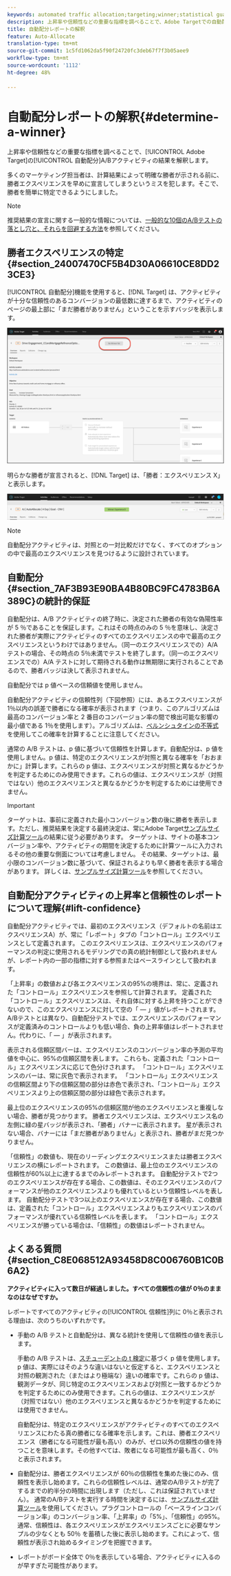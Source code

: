 ```yaml
---
keywords: automated traffic allocation;targeting;winner;statistical guarantee;confidence;determine winner;lift;confidence;default;default experience;auto-allocate;auto allocate
description: 上昇率や信頼性などの重要な指標を調べることで、Adobe Targetでの自動配分A/Bアクティビティの結果を解釈します。
title: 自動配分レポートの解釈
feature: Auto-Allocate
translation-type: tm+mt
source-git-commit: 1c5fd1062da5f90f24720fc3deb67f7f3b05aee9
workflow-type: tm+mt
source-wordcount: '1112'
ht-degree: 48%

---
```



# 自動配分レポートの解釈{#determine-a-winner}

上昇率や信頼性などの重要な指標を調べることで、[!UICONTROL Adobe Target]の[!UICONTROL 自動配分]A/Bアクティビティの結果を解釈します。

多くのマーケティング担当者は、計算結果によって明確な勝者が示される前に、勝者エクスペリエンスを早めに宣言してしまうというミスを犯します。そこで、勝者を簡単に特定できるようにしました。

>[!NOTE]
>
>推奨結果の宣言に関する一般的な情報については、[一般的な10個のA/Bテストの落とし穴と、それらを回避する方法](/help/c-activities/t-test-ab/common-ab-testing-pitfalls.md)を参照してください。

## 勝者エクスペリエンスの特定{#section_24007470CF5B4D30A06610CE8DD23CE3}

[!UICONTROL 自動配分]機能を使用すると、[!DNL Target] は、アクティビティが十分な信頼性のあるコンバージョンの最低数に達するまで、アクティビティのページの最上部に「まだ勝者がありません」ということを示すバッジを表示します。

![勝者なしバッジ](/help/c-activities/automated-traffic-allocation/assets/no-winner.png)

明らかな勝者が宣言されると、[!DNL Target] は、「勝者：エクスペリエンス X」と表示します。

![](assets/winner.png)

>[!NOTE]
>
>自動配分アクティビティは、対照との一対比較だけでなく、すべてのオプションの中で最高のエクスペリエンスを見つけるように設計されています。

## 自動配分{#section_7AF3B93E90BA4B80BC9FC4783B6A389C}の統計的保証

自動配分は、A/B アクティビティの終了時に、決定された勝者の有効な偽陽性率が 5 ％であることを保証します。これはその時点のみの 5 ％を意味し、決定された勝者が実際にアクティビティのすべてのエクスペリエンスの中で最高のエクスペリエンスというわけではありません。（同一のエクスペリエンスでの）A/A テストの場合、その時点の 5％未満でテストを終了します。（同一のエクスペリエンスでの）A/A テストに対して期待される動作は無期限に実行されることであるので、勝者バッジは決して表示されません。

自動配分では p 値ベースの信頼値を使用しません。

自動配分アクティビティの信頼性列（下図参照）には、あるエクスペリエンスが 1％以内の誤差で勝者になる確率が表示されます（つまり、このアルゴリズムは最高のコンバージョン率と 2 番目のコンバージョン率の間で検出可能な影響の最小値である 1％を使用します）。アルゴリズムは、[ベルンシュタインの不等式](https://en.wikipedia.org/wiki/Bernstein_inequalities_(probability_theory))を使用してこの確率を計算することに注意してください。

通常の A/B テストは、p 値に基づいて信頼性を計算します。自動配分は、p 値を使用しません。p 値は、特定のエクスペリエンスが対照と異なる確率を「おおまかに」計算します。これらの p 値は、エクスペリエンスが対照と異なるかどうかを判定するためにのみ使用できます。これらの値は、エクスペリエンスが（対照ではない）他のエクスペリエンスと異なるかどうかを判定するためには使用できません。

>[!IMPORTANT]
>
>ターゲットは、事前に定義された最小コンバージョン数の後に勝者を表示します。ただし、推奨結果を決定する最終決定は、常にAdobe Target[サンプルサイズ計算ツール](https://docs.adobe.com/content/target-microsite/testcalculator.html)の結果に従う必要があります。 ターゲットは、サイトの基本コンバージョン率や、アクティビティの期間を決定するために計算ツールに入力されるその他の重要な側面については考慮しません。 その結果、ターゲットは、最小限のコンバージョン数に基づいて、保証されるよりも早く勝者を表示する場合があります。 詳しくは、[サンプルサイズ計算ツール](/help/c-activities/t-test-ab/sample-size-determination.md#section_6B8725BD704C4AFE939EF2A6B6E834E6)を参照してください。

## 自動配分アクティビティの上昇率と信頼性のレポートについて理解{#lift-confidence}

自動配分アクティビティでは、最初のエクスペリエンス（デフォルトの名前はエクスペリエンスA）が、常に「レポート」タブの「コントロール」エクスペリエンスとして定義されます。 このエクスペリエンスは、エクスペリエンスのパフォーマンスの判定に使用されるモデリングでの真の統計制御として扱われませんが、レポート内の一部の指標に対する参照またはベースラインとして扱われます。

「上昇率」の数値および各エクスペリエンスの95%の境界は、常に、定義された「コントロール」エクスペリエンスを参照して計算されます。 定義された「コントロール」エクスペリエンスは、それ自体に対する上昇を持つことができないので、このエクスペリエンスに対して空の「 — 」値がレポートされます。 A/Bテストとは異なり、自動配分テストでは、エクスペリエンスのパフォーマンスが定義済みのコントロールよりも低い場合、負の上昇率値はレポートされません。代わりに、「 — 」が表示されます。

表示される信頼区間バーは、エクスペリエンスのコンバージョン率の予測の平均値を中心に、95%の信頼区間を表します。 これらも、定義された「コントロール」エクスペリエンスに応じて色分けされます。 「コントロール」エクスペリエンスのバーは、常に灰色で表示されます。 「コントロール」エクスペリエンスの信頼区間より下の信頼区間の部分は赤色で表示され、「コントロール」エクスペリエンスより上の信頼区間の部分は緑色で表示されます。

最上位のエクスペリエンスの95%の信頼区間が他のエクスペリエンスと重複しない場合、勝者が見つかります。 勝者エクスペリエンスは、エクスペリエンス名の左側に緑の星バッジが表示され、「勝者」バナーに表示されます。 星が表示されない場合、バナーには「まだ勝者がありません」と表示され、勝者がまだ見つかりません。

「信頼性」の数値も、現在のリーディングエクスペリエンスまたは勝者エクスペリエンスの横にレポートされます。 この数値は、最上位のエクスペリエンスの信頼性が60%以上に達するまでのみレポートされます。 自動配分テストで2つのエクスペリエンスが存在する場合、この数値は、そのエクスペリエンスのパフォーマンスが他のエクスペリエンスよりも優れているという信頼性レベルを表します。 自動配分テストで3つ以上のエクスペリエンスが存在する場合、この数値は、定義された「コントロール」エクスペリエンスよりもエクスペリエンスのパフォーマンスが優れている信頼性レベルを表します。 「コントロール」エクスペリエンスが勝っている場合は、「信頼性」の数値はレポートされません。

## よくある質問 {#section_C8E068512A93458D8C006760B1C0B6A2}

**アクティビティに入って数日が経過しました。すべての信頼性の値が 0％のままなのはなぜですか。**

レポートですべてのアクティビティの[!UICONTROL 信頼性]列に 0％と表示される理由は、次のうちのいずれかです。

* 手動の A/B テストと自動配分は、異なる統計を使用して信頼性の値を表示します。

   手動の A/B テストは、[スチューデントの t 検定](https://en.wikipedia.org/wiki/Student%27s_t-test)に基づく p 値を使用します。p 値は、実際にはそのような違いはないと仮定すると、エクスペリエンスと対照の観測された（またはより極端な）違いの確率です。これらの p 値は、観測データが、同じ特定のエクスペリエンスおよび対照と一致するかどうかを判定するためにのみ使用できます。これらの値は、エクスペリエンスが（対照ではない）他のエクスペリエンスと異なるかどうかを判定するためには使用できません。

   自動配分は、特定のエクスペリエンスがアクティビティのすべてのエクスペリエンスにわたる真の勝者になる確率を示します。これは、勝者エクスペリエンス（勝者になる可能性が最も高い）のみが、ゼロ以外の信頼性の値を持つことを意味します。その他すべては、敗者になる可能性が最も高く、0％と表示されます。

* 自動配分は、勝者エクスペリエンスが 60％の信頼性を集めた後にのみ、信頼性を表示し始めます。これらの信頼性レベルは、通常のA/Bテストが完了するまでの約半分の時間に出現します（ただし、これは保証されていません）。 通常のA/Bテストを実行する時間を決定するには、[サンプルサイズ計算ツール](https://docs.adobe.com/content/target-microsite/testcalculator.html)を使用してください。プラグコントロールの「ベースラインコンバージョン率」のコンバージョン率、「上昇率」の「5%」、「信頼性」の95%。 通常、信頼性は、各エクスペリエンスがエクスペリエンスごとに必要なサンプルの少なくとも 50％ を蓄積した後に表示し始めます。これによって、信頼性が表示され始めるタイミングを把握できます。
* レポートがボード全体で 0％を表示している場合、アクティビティに入るのが早すぎた可能性があります。

